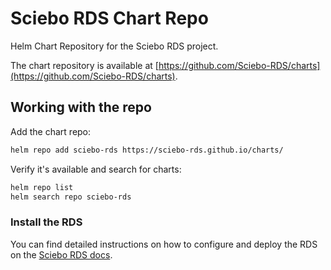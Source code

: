 # Sciebo RDS Chart Repo

Helm Chart Repository for the Sciebo RDS project.

The chart repository is available at [https://github.com/Sciebo-RDS/charts](https://github.com/Sciebo-RDS/charts).

## Working with the repo

Add the chart repo:

```bash
helm repo add sciebo-rds https://sciebo-rds.github.io/charts/
```

Verify it's available and search for charts:

```bash
helm repo list
helm search repo sciebo-rds
```

### Install the RDS

You can find detailed instructions on how to configure and deploy the RDS on the [Sciebo RDS docs](https://www.research-data-services.org/doc/getting-started/requirements/).
